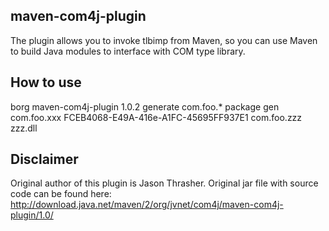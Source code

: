 maven-com4j-plugin
------------------

The plugin allows you to invoke tlbimp from Maven, so you can use Maven to build Java modules to interface with COM type library.

How to use
----------

<plugin>
  <groupId>borg</groupId>
  <artifactId>maven-com4j-plugin</artifactId>
  <version>1.0.2</version>
  <executions>
    <execution>
      <id>generate com.foo.* package</id>
      <goals>
        <goal>gen</goal>
      </goals>
      <configuration>
        <libraries>
          <libConfig>
            <package>com.foo.xxx</package>
            <libId>FCEB4068-E49A-416e-A1FC-45695FF937E1</libId>
          </libConfig>
          <libConfig>
            <package>com.foo.zzz</package>
            <file>zzz.dll</file>
          </libConfig>
        </libraries>
      </configuration>
    </execution>
  </executions>
</plugin>


Disclaimer
----------

Original author of this plugin is Jason Thrasher. 
Original jar file with source code can be found here: http://download.java.net/maven/2/org/jvnet/com4j/maven-com4j-plugin/1.0/ 

